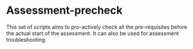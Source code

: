# Assessment-precheck

This set of scripts aims to pro-actively check all the pre-requisites before the actual start of the assessment. It can also be used for assessment troubleshooting.
